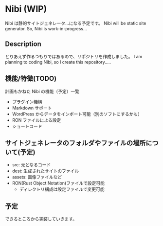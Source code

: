 # Nibi (WIP)

Nibi は静的サイトジェネレータ…になる予定です。
Nibi will be static site generator. So, Nibi is work-in-progress...

## Description

とりあえず作るつもりではあるので、リポジトリを作成しました。
I am planning to coding Nibi, so I create this repository.....

## 機能/特徴(TODO)

計画もかねた Nibi の機能（予定）一覧

- プラグイン機構
- Markdown サポート
- WordPress からデータをインポート可能（別のソフトにするかも）
- RON ファイルによる設定
- ショートコード

## サイトジェネレータのフォルダやファイルの場所について(予定)

- src: 元となるコード
- dest: 生成されたサイトのファイル
- assets: 画像ファイルなど
- RON(Rust Object Notation)ファイルで設定可能
  - ディレクトリ構成は設定ファイルで変更可能

## 予定

できるところから実装していきます。
